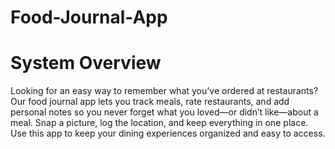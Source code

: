 # Food-Journal-App

# System Overview 
Looking for an easy way to remember what you’ve ordered at restaurants? Our food journal app lets you track meals, rate restaurants, and add personal notes so you never forget what you loved—or didn’t like—about a meal. Snap a picture, log the location, and keep everything in one place. Use this app to keep your dining experiences organized and easy to access. 
